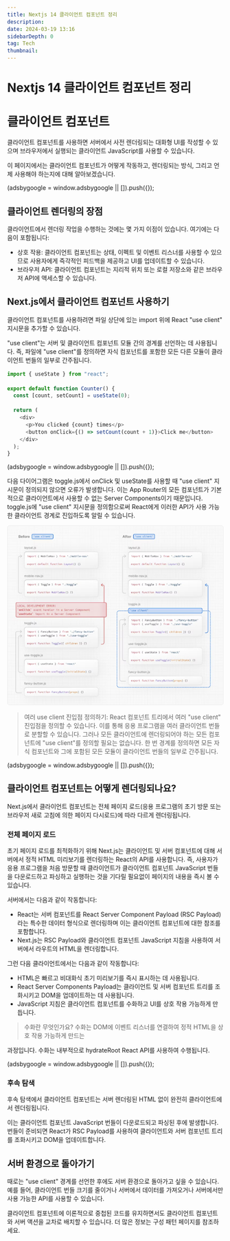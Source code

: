 ```yaml
---
title: Nextjs 14 클라이언트 컴포넌트 정리
description:
date: 2024-03-19 13:16
sidebarDepth: 0
tag: Tech
thumbnail:
---
```


# Nextjs 14 클라이언트 컴포넌트 정리

# 클라이언트 컴포넌트

클라이언트 컴포넌트를 사용하면 서버에서 사전 렌더링되는 대화형 UI를 작성할 수 있으며 브라우저에서 실행되는 클라이언트 JavaScript를 사용할 수 있습니다.

이 페이지에서는 클라이언트 컴포넌트가 어떻게 작동하고, 렌더링되는 방식, 그리고 언제 사용해야 하는지에 대해 알아보겠습니다.

<!-- ui-log 수평형 -->

<ins class="adsbygoogle"
     style="display:block"
     data-ad-client="ca-pub-4877378276818686"
     data-ad-slot="9743150776"
     data-ad-format="auto"
     data-full-width-responsive="true"></ins>
<component is="script">
(adsbygoogle = window.adsbygoogle || []).push({});
</component>

## 클라이언트 렌더링의 장점

클라이언트에서 렌더링 작업을 수행하는 것에는 몇 가지 이점이 있습니다. 여기에는 다음이 포함됩니다:

- 상호 작용: 클라이언트 컴포넌트는 상태, 이펙트 및 이벤트 리스너를 사용할 수 있으므로 사용자에게 즉각적인 피드백을 제공하고 UI를 업데이트할 수 있습니다.
- 브라우저 API: 클라이언트 컴포넌트는 지리적 위치 또는 로컬 저장소와 같은 브라우저 API에 액세스할 수 있습니다.

## Next.js에서 클라이언트 컴포넌트 사용하기

클라이언트 컴포넌트를 사용하려면 파일 상단에 있는 import 위에 React "use client" 지시문을 추가할 수 있습니다.

"use client"는 서버 및 클라이언트 컴포넌트 모듈 간의 경계를 선언하는 데 사용됩니다. 즉, 파일에 "use client"를 정의하면 자식 컴포넌트를 포함한 모든 다른 모듈이 클라이언트 번들의 일부로 간주됩니다.

```typescript
import { useState } from "react";

export default function Counter() {
  const [count, setCount] = useState(0);

  return (
    <div>
      <p>You clicked {count} times</p>
      <button onClick={() => setCount(count + 1)}>Click me</button>
    </div>
  );
}
```

<!-- ui-log 수평형 -->

<ins class="adsbygoogle"
     style="display:block"
     data-ad-client="ca-pub-4877378276818686"
     data-ad-slot="9743150776"
     data-ad-format="auto"
     data-full-width-responsive="true"></ins>
<component is="script">
(adsbygoogle = window.adsbygoogle || []).push({});
</component>

다음 다이어그램은 toggle.js에서 onClick 및 useState를 사용할 때 "use client" 지시문이 정의되지 않으면 오류가 발생합니다. 이는 App Router의 모든 컴포넌트가 기본적으로 클라이언트에서 사용할 수 없는 Server Components이기 때문입니다. toggle.js에 "use client" 지시문을 정의함으로써 React에게 이러한 API가 사용 가능한 클라이언트 경계로 진입하도록 알릴 수 있습니다.

![Client Components](./img/Client-Components_0.png)

> 여러 use client 진입점 정의하기:
> React 컴포넌트 트리에서 여러 "use client" 진입점을 정의할 수 있습니다. 이를 통해 응용 프로그램을 여러 클라이언트 번들로 분할할 수 있습니다.
> 그러나 모든 클라이언트에 렌더링되어야 하는 모든 컴포넌트에 "use client"를 정의할 필요는 없습니다. 한 번 경계를 정의하면 모든 자식 컴포넌트와 그에 포함된 모든 모듈이 클라이언트 번들의 일부로 간주됩니다.

<!-- ui-log 수평형 -->

<ins class="adsbygoogle"
     style="display:block"
     data-ad-client="ca-pub-4877378276818686"
     data-ad-slot="9743150776"
     data-ad-format="auto"
     data-full-width-responsive="true"></ins>
<component is="script">
(adsbygoogle = window.adsbygoogle || []).push({});
</component>

## 클라이언트 컴포넌트는 어떻게 렌더링되나요?

Next.js에서 클라이언트 컴포넌트는 전체 페이지 로드(응용 프로그램의 초기 방문 또는 브라우저 새로 고침에 의한 페이지 다시로드)에 따라 다르게 렌더링됩니다.

### 전체 페이지 로드

초기 페이지 로드를 최적화하기 위해 Next.js는 클라이언트 및 서버 컴포넌트에 대해 서버에서 정적 HTML 미리보기를 렌더링하는 React의 API를 사용합니다. 즉, 사용자가 응용 프로그램을 처음 방문할 때 클라이언트가 클라이언트 컴포넌트 JavaScript 번들을 다운로드하고 파싱하고 실행하는 것을 기다릴 필요없이 페이지의 내용을 즉시 볼 수 있습니다.

서버에서는 다음과 같이 작동합니다:

- React는 서버 컴포넌트를 React Server Component Payload (RSC Payload)라는 특수한 데이터 형식으로 렌더링하며 이는 클라이언트 컴포넌트에 대한 참조를 포함합니다.
- Next.js는 RSC Payload와 클라이언트 컴포넌트 JavaScript 지침을 사용하여 서버에서 라우트의 HTML을 렌더링합니다.

그런 다음 클라이언트에서는 다음과 같이 작동합니다:

- HTML은 빠르고 비대화식 초기 미리보기를 즉시 표시하는 데 사용됩니다.
- React Server Components Payload는 클라이언트 및 서버 컴포넌트 트리를 조화시키고 DOM을 업데이트하는 데 사용됩니다.
- JavaScript 지침은 클라이언트 컴포넌트를 수화하고 UI를 상호 작용 가능하게 만듭니다.

> 수화란 무엇인가요?
> 수화는 DOM에 이벤트 리스너를 연결하여 정적 HTML을 상호 작용 가능하게 만드는

과정입니다. 수화는 내부적으로 hydrateRoot React API를 사용하여 수행됩니다.

<!-- ui-log 수평형 -->

<ins class="adsbygoogle"
     style="display:block"
     data-ad-client="ca-pub-4877378276818686"
     data-ad-slot="9743150776"
     data-ad-format="auto"
     data-full-width-responsive="true"></ins>
<component is="script">
(adsbygoogle = window.adsbygoogle || []).push({});
</component>

### 후속 탐색

후속 탐색에서 클라이언트 컴포넌트는 서버 렌더링된 HTML 없이 완전히 클라이언트에서 렌더링됩니다.

이는 클라이언트 컴포넌트 JavaScript 번들이 다운로드되고 파싱된 후에 발생합니다. 번들이 준비되면 React가 RSC Payload를 사용하여 클라이언트와 서버 컴포넌트 트리를 조화시키고 DOM을 업데이트합니다.

## 서버 환경으로 돌아가기

때로는 "use client" 경계를 선언한 후에도 서버 환경으로 돌아가고 싶을 수 있습니다. 예를 들어, 클라이언트 번들 크기를 줄이거나 서버에서 데이터를 가져오거나 서버에서만 사용 가능한 API를 사용할 수 있습니다.

클라이언트 컴포넌트에 이론적으로 중첩된 코드를 유지하면서도 클라이언트 컴포넌트와 서버 액션을 교차로 배치할 수 있습니다. 더 많은 정보는 구성 패턴 페이지를 참조하세요.

